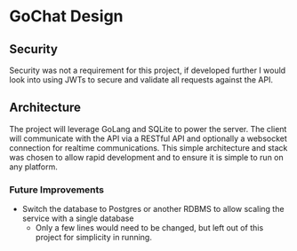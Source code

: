# GoChat Design

## Security
Security was not a requirement for this project, if developed further I would look into using JWTs to secure and validate all requests against the API.

## Architecture
The project will leverage GoLang and SQLite to power the server. The client will communicate with the API via a RESTful API and optionally a websocket connection for realtime communications. This simple architecture and stack was chosen to allow rapid development and to ensure it is simple to run on any platform.

### Future Improvements
- Switch the database to Postgres or another RDBMS to allow scaling the service with a single database
  - Only a few lines would need to be changed, but left out of this project for simplicity in running.